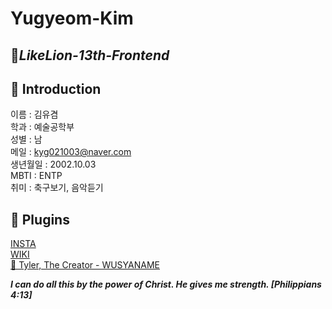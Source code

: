 # Yugyeom-Kim
## 🦁_LikeLion-13th-Frontend_

## 🤚 Introduction <br>
이름 : 김유겸 <br>
학과 : 예술공학부 <br>
성별 : 남 <br>
메일 : kyg021003@naver.com <br>
생년월일 : 2002.10.03 <br>
MBTI : ENTP <br>
취미 : 축구보기, 음악듣기 <br>

## 🔗 Plugins
[INSTA](https://www.instagram.com/6_yummy/) <br>
[WIKI](https://wiki.cau-likelion.org/viewer?title=%EA%B9%80%EC%9C%A0%EA%B2%B8) <br>
[🎵 Tyler, The Creator - WUSYANAME](https://www.youtube.com/watch?v=EQ3DBh8N3s8)

***I can do all this by the power of Christ. He gives me strength. [Philippians 4:13]***




